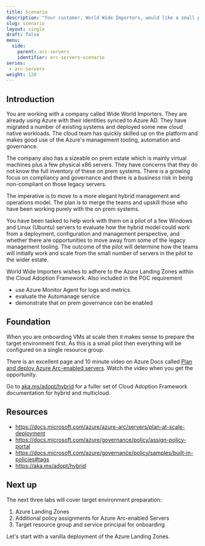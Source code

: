 ```yaml
---
title: Scenario
description: "Your customer, World Wide Importers, would like a small proof of concept before moving forward with a larger Azure Arc project. Get the background and their initial requirements."
slug: scenario
layout: single
draft: false
menu:
  side:
    parent: arc-servers
    identifier: arc-servers-scenario
series:
 - arc-servers
weight: 120
---
```


## Introduction

You are working with a company called Wide World Importers. They are already using Azure with their identities synced to Azure AD. They have migrated a number of existing systems and deployed some new cloud native workloads. The cloud team has quickly skilled up on the platform and makes good use of the Azure's management tooling, automation and governance.

The company also has a sizeable on prem estate which is mainly virtual machines plus a few physical x86 servers. They have concerns that they do not know the full inventory of these on prem systems. There is a growing focus on compliancy and governance and there is a business risk in being non-compliant on those legacy servers.

The imperative is to move to a more elegant hybrid management and operations model. The plan is to merge the teams and upskill those who have been working purely with the on prem systems.

You have been tasked to help work with them on a pilot of a few Windows and Linux (Ubuntu) servers to evaluate how the hybrid model could work from a deployment, configuration and management perspective, and whether there are opportunities to move away from some of the legacy management tooling. The outcome of the pilot will determine how the teams will initially work and scale from the small number of servers in the pilot to the wider estate.

World Wide Importers wishes to adhere to the Azure Landing Zones within the Cloud Adoption Framework. Also included in the POC requirement

* use Azure Monitor Agent for logs and metrics
* evaluate the Automanage service
* demonstrate that on prem governance can be enabled

## Foundation

When you are onboarding VMs at scale then it makes sense to prepare the target environment first. As this is a small pilot then everything will be configured on a single resource group.

There is an excellent page and 10 minute video on Azure Docs called [Plan and deploy Azure Arc-enabled servers](https://docs.microsoft.com/azure/azure-arc/servers/plan-at-scale-deployment). Watch the video when you get the opportunity.

Go to [aka.ms/adopt/hybrid](https://aka.ms/adopt/hybrid) for a fuller set of Cloud Adoption Framework documentation for hybrid and multicloud.

## Resources

* <https://docs.microsoft.com/azure/azure-arc/servers/plan-at-scale-deployment>
* <https://docs.microsoft.com/azure/governance/policy/assign-policy-portal>
* <https://docs.microsoft.com/azure/governance/policy/samples/built-in-policies#tags>
* <https://aka.ms/adopt/hybrid>

## Next up

The next three labs will cover target environment preparation:

1. Azure Landing Zones
1. Additional policy assignments for Azure Arc-enabled Servers
1. Target resource group and service principal for onboarding

Let's start with a vanilla deployment of the Azure Landing Zones.
